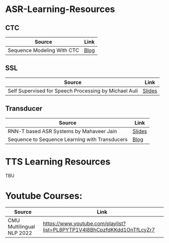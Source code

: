 # ASR-Learning-Resources

## CTC
| Source | Link |
| -- | -- |
| Sequence Modeling With CTC | [Blog](https://distill.pub/2017/ctc/) | 


## SSL
| Source | Link |
| -- | -- |
| Self Supervised for Speech Processing by Michael Auli | [Slides](https://www.cc.gatech.edu/classes/AY2021/cs7643_spring/assets/L22_SSL_Speech.pdf) |

## Transducer
| Source  | Link |
| -- | -- |
| RNN-T based ASR Systems by Mahaveer Jain | [Slides](https://www.cc.gatech.edu/classes/AY2021/cs7643_spring/assets/L24_rnnt_asr_tutorial_gt.pdf) |
| Sequence to Sequence Learning with Transducers | [Blog](https://lorenlugosch.github.io/posts/2020/11/transducer/) |


# TTS Learning Resources
TBU


# Youtube Courses:
| Source | Link |
| --- | --- |
| CMU Multilingual NLP 2022 | https://www.youtube.com/playlist?list=PL8PYTP1V4I8BhCpzfdKKdd1OnTfLcyZr7 |
